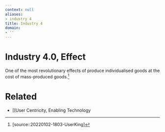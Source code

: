 ```yaml
---
context: null
aliases:
- industry 4
title: Industry 4
domain:
- ''
---
```


# Industry 4.0, Effect

One of the most revolutionary effects of produce individualised goods at the cost of mass-produced goods.[^1]

# Related

- [[User Centricity, Enabling Technology

[^1]: [source::20220102-1803-UserKing]
